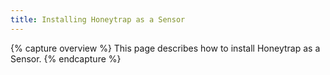 ```yaml
---
title: Installing Honeytrap as a Sensor
---
```


{% capture overview %}
This page describes how to install Honeytrap as a Sensor.
{% endcapture %}
